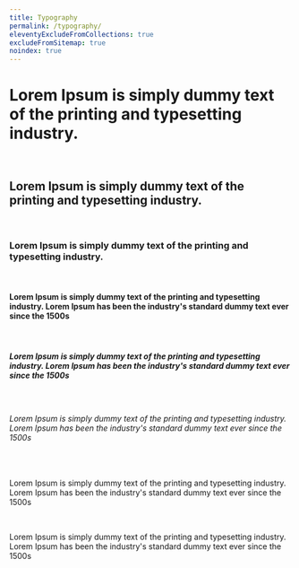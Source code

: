 ```yaml
---
title: Typography
permalink: /typography/
eleventyExcludeFromCollections: true
excludeFromSitemap: true
noindex: true
---
```


# Lorem Ipsum is simply dummy text of the printing and typesetting industry.

<br>

## Lorem Ipsum is simply dummy text of the printing and typesetting industry.

<br>

### Lorem Ipsum is simply dummy text of the printing and typesetting industry.

<br>

#### Lorem Ipsum is simply dummy text of the printing and typesetting industry. Lorem Ipsum has been the industry's standard dummy text ever since the 1500s

<br>

##### Lorem Ipsum is simply dummy text of the printing and typesetting industry. Lorem Ipsum has been the industry's standard dummy text ever since the 1500s

<br>

###### Lorem Ipsum is simply dummy text of the printing and typesetting industry. Lorem Ipsum has been the industry's standard dummy text ever since the 1500s

<br>

<p>Lorem Ipsum is simply dummy text of the printing and typesetting industry. Lorem Ipsum has been the industry's standard dummy text ever since the 1500s</p>

<br>

<p style="font-size: var(--fs-sm); line-height: var(--lh-sm);">Lorem Ipsum is simply dummy text of the printing and typesetting industry. Lorem Ipsum has been the industry's standard dummy text ever since the 1500s</p>

